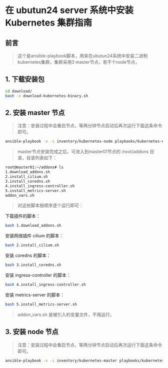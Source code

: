 # 在 ubutun24 server 系统中安装 Kubernetes 集群指南

## 前言
> 这个是ansible-playbook脚本，用来在ubutun24系统中安装二进制kubernetes集群，集群采用3 master节点，若干个node节点，


## 1. 下载安装包
```bash
cd download/
bash -x download-kubernetes-binary.sh
```

## 2. 安装 master 节点
> 注意：安装过程中会重启节点，等两分钟节点启动后再次运行下面这条命令即可。

```bash
ansible-playbook -v -i inventory/kubernetes-node playbooks/kubernetes-node.yml
```

> master节点安装完成之后，可进入到master01节点的 /root/addons 目录，目录列表如下：

```bash
root@master01:~/addons# ls
1.download_addons.sh
2.install_cilium.sh
3.install_coredns.sh
4.install_ingress-controller.sh
5.install_metrics-server.sh
addon_vars.sh
```

> 对这些脚本按顺序逐个运行即可：

下载插件的脚本：
```bash
bash 1.download_addons.sh
```

安装网络插件 cilium 的脚本：
```bash
bash 2.install_cilium.sh
```

安装 coredns 的脚本：
```bash
bash 3.install_coredns.sh
```

安装 ingress-controller 的脚本：
```bash
bash 4.install_ingress-controller.sh
```

安装 metrics-server 的脚本：
```bash
bash 5.install_metrics-server.sh
```

> addon_vars.sh 是被引入的变量文件，不用运行。



## 3. 安装 node 节点
> 注意：安装过程中会重启节点，等两分钟节点启动后再次运行下面这条命令即可。

```bash
ansible-playbook -v -i inventory/kubernetes-master playbooks/kubernetes-master.yml
```



